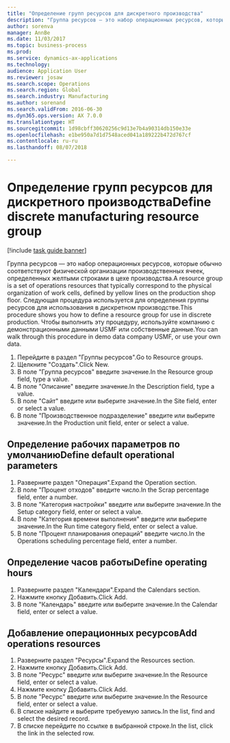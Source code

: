 ```yaml
--- 
title: "Определение групп ресурсов для дискретного производства"
description: "Группа ресурсов — это набор операционных ресурсов, которые обычно соответствуют физической организации производственных ячеек, определенных желтыми строками в цехе производства."
author: sorenva
manager: AnnBe
ms.date: 11/03/2017
ms.topic: business-process
ms.prod: 
ms.service: dynamics-ax-applications
ms.technology: 
audience: Application User
ms.reviewer: josaw
ms.search.scope: Operations
ms.search.region: Global
ms.search.industry: Manufacturing
ms.author: sorenand
ms.search.validFrom: 2016-06-30
ms.dyn365.ops.version: AX 7.0.0
ms.translationtype: HT
ms.sourcegitcommit: 1d98cbff30620256c9d13e7b4a90314db150e33e
ms.openlocfilehash: e1be950a7d1d7548aced041a189222b472d767cf
ms.contentlocale: ru-ru
ms.lasthandoff: 08/07/2018

---
```

# <a name="define-discrete-manufacturing-resource-group"></a><span data-ttu-id="69fdb-103">Определение групп ресурсов для дискретного производства</span><span class="sxs-lookup"><span data-stu-id="69fdb-103">Define discrete manufacturing resource group</span></span>

[!include [task guide banner](../../includes/task-guide-banner.md)]

<span data-ttu-id="69fdb-104">Группа ресурсов — это набор операционных ресурсов, которые обычно соответствуют физической организации производственных ячеек, определенных желтыми строками в цехе производства.</span><span class="sxs-lookup"><span data-stu-id="69fdb-104">A resource group is a set of operations resources that typically correspond to the physical organization of work cells, defined by yellow lines on the production shop floor.</span></span> <span data-ttu-id="69fdb-105">Следующая процедура используется для определения группы ресурсов для использования в дискретном производстве.</span><span class="sxs-lookup"><span data-stu-id="69fdb-105">This procedure shows you how to define a resource group for use in discrete production.</span></span> <span data-ttu-id="69fdb-106">Чтобы выполнить эту процедуру, используйте компанию с демонстрационными данными USMF или собственные данные.</span><span class="sxs-lookup"><span data-stu-id="69fdb-106">You can walk through this procedure in demo data company USMF, or use your own data.</span></span>

1. <span data-ttu-id="69fdb-107">Перейдите в раздел "Группы ресурсов".</span><span class="sxs-lookup"><span data-stu-id="69fdb-107">Go to Resource groups.</span></span>
2. <span data-ttu-id="69fdb-108">Щелкните "Создать".</span><span class="sxs-lookup"><span data-stu-id="69fdb-108">Click New.</span></span>
3. <span data-ttu-id="69fdb-109">В поле "Группа ресурсов" введите значение.</span><span class="sxs-lookup"><span data-stu-id="69fdb-109">In the Resource group field, type a value.</span></span>
4. <span data-ttu-id="69fdb-110">В поле "Описание" введите значение.</span><span class="sxs-lookup"><span data-stu-id="69fdb-110">In the Description field, type a value.</span></span>
5. <span data-ttu-id="69fdb-111">В поле "Сайт" введите или выберите значение.</span><span class="sxs-lookup"><span data-stu-id="69fdb-111">In the Site field, enter or select a value.</span></span>
6. <span data-ttu-id="69fdb-112">В поле "Производственное подразделение" введите или выберите значение.</span><span class="sxs-lookup"><span data-stu-id="69fdb-112">In the Production unit field, enter or select a value.</span></span>

## <a name="define-default-operational-parameters"></a><span data-ttu-id="69fdb-113">Определение рабочих параметров по умолчанию</span><span class="sxs-lookup"><span data-stu-id="69fdb-113">Define default operational parameters</span></span>
1. <span data-ttu-id="69fdb-114">Разверните раздел "Операция".</span><span class="sxs-lookup"><span data-stu-id="69fdb-114">Expand the Operation section.</span></span>
2. <span data-ttu-id="69fdb-115">В поле "Процент отходов" введите число.</span><span class="sxs-lookup"><span data-stu-id="69fdb-115">In the Scrap percentage field, enter a number.</span></span>
3. <span data-ttu-id="69fdb-116">В поле "Категория настройки" введите или выберите значение.</span><span class="sxs-lookup"><span data-stu-id="69fdb-116">In the Setup category field, enter or select a value.</span></span>
4. <span data-ttu-id="69fdb-117">В поле "Категория времени выполнения" введите или выберите значение.</span><span class="sxs-lookup"><span data-stu-id="69fdb-117">In the Run time category field, enter or select a value.</span></span>
5. <span data-ttu-id="69fdb-118">В поле "Процент планирования операций" введите число.</span><span class="sxs-lookup"><span data-stu-id="69fdb-118">In the Operations scheduling percentage field, enter a number.</span></span>

## <a name="define-operating-hours"></a><span data-ttu-id="69fdb-119">Определение часов работы</span><span class="sxs-lookup"><span data-stu-id="69fdb-119">Define operating hours</span></span>
1. <span data-ttu-id="69fdb-120">Разверните раздел "Календари".</span><span class="sxs-lookup"><span data-stu-id="69fdb-120">Expand the Calendars section.</span></span>
2. <span data-ttu-id="69fdb-121">Нажмите кнопку Добавить.</span><span class="sxs-lookup"><span data-stu-id="69fdb-121">Click Add.</span></span>
3. <span data-ttu-id="69fdb-122">В поле "Календарь" введите или выберите значение.</span><span class="sxs-lookup"><span data-stu-id="69fdb-122">In the Calendar field, enter or select a value.</span></span>

## <a name="add-operations-resources"></a><span data-ttu-id="69fdb-123">Добавление операционных ресурсов</span><span class="sxs-lookup"><span data-stu-id="69fdb-123">Add operations resources</span></span>
1. <span data-ttu-id="69fdb-124">Разверните раздел "Ресурсы".</span><span class="sxs-lookup"><span data-stu-id="69fdb-124">Expand the Resources section.</span></span>
2. <span data-ttu-id="69fdb-125">Нажмите кнопку Добавить.</span><span class="sxs-lookup"><span data-stu-id="69fdb-125">Click Add.</span></span>
3. <span data-ttu-id="69fdb-126">В поле "Ресурс" введите или выберите значение.</span><span class="sxs-lookup"><span data-stu-id="69fdb-126">In the Resource field, enter or select a value.</span></span>
4. <span data-ttu-id="69fdb-127">Нажмите кнопку Добавить.</span><span class="sxs-lookup"><span data-stu-id="69fdb-127">Click Add.</span></span>
5. <span data-ttu-id="69fdb-128">В поле "Ресурс" введите или выберите значение.</span><span class="sxs-lookup"><span data-stu-id="69fdb-128">In the Resource field, enter or select a value.</span></span>
6. <span data-ttu-id="69fdb-129">В списке найдите и выберите требуемую запись.</span><span class="sxs-lookup"><span data-stu-id="69fdb-129">In the list, find and select the desired record.</span></span>
7. <span data-ttu-id="69fdb-130">В списке перейдите по ссылке в выбранной строке.</span><span class="sxs-lookup"><span data-stu-id="69fdb-130">In the list, click the link in the selected row.</span></span>


